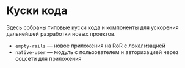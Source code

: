 Куски кода
==========

Здесь собраны типовые куски кода и компоненты для ускорения дальнейшей разработки новых проектов.

 * `empty-rails` — новое приложения на RoR с локализацией
 * `native-user` — модуль с пользователем и авторизацией через соцсети для приложения
